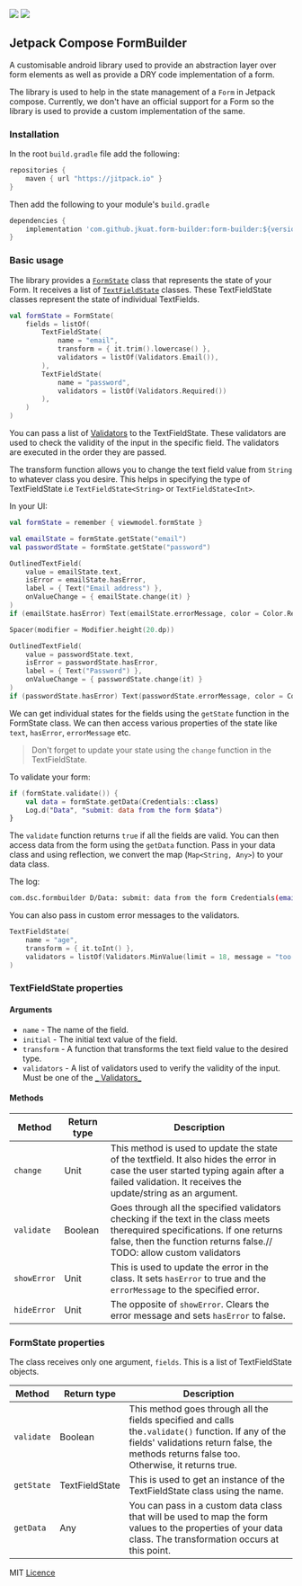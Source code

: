 [![](https://jitpack.io/v/jkuatdsc/form-builder.svg)](https://jitpack.io/#jkuatdsc/form-builder)
[![](https://jitpack.io/v/jkuatdsc/form-builder/badge.svg)](https://jitpack.io/#jkuatdsc/form-builder)

## Jetpack Compose FormBuilder

A customisable android library used to provide an abstraction layer over form elements as well as provide a DRY code
implementation of a form.

The library is used to help in the state management of a `Form` in Jetpack compose. Currently, we don't have an official
support for a Form so the library is used to provide a custom implementation of the same.

### Installation

In the root `build.gradle` file add the following:

```groovy
repositories {
    maven { url "https://jitpack.io" }
}
```

Then add the following to your module's `build.gradle`

```groovy
dependencies {
    implementation 'com.github.jkuat.form-builder:form-builder:${version}'
}
```

### Basic usage

The library provides a [`FormState`](/form-builder/src/main/java/com/dsc/form_builder/FormState.kt) class that
represents the state of your Form. It receives a list
of [`TextFieldState`](/form-builder/src/main/java/com/dsc/form_builder/TextFieldState.kt) classes. These TextFieldState
classes represent the state of individual TextFields.

```kotlin
val formState = FormState(
    fields = listOf(
        TextFieldState(
            name = "email",
            transform = { it.trim().lowercase() },
            validators = listOf(Validators.Email()),
        ),
        TextFieldState(
            name = "password",
            validators = listOf(Validators.Required())
        ),
    )
)
```

You can pass a list of [Validators](/form-builder/src/main/java/com/dsc/form_builder/Validators.kt) to the
TextFieldState. These validators are used to check the validity of the input in the specific field. The validators are
executed in the order they are passed.

The transform function allows you to change the text field value from `String` to whatever class you desire. This helps
in specifying the type of TextFieldState i.e `TextFieldState<String>` or `TextFieldState<Int>`.

In your UI:

```kotlin
val formState = remember { viewmodel.formState }

val emailState = formState.getState("email")
val passwordState = formState.getState("password")

OutlinedTextField(
    value = emailState.text,
    isError = emailState.hasError,
    label = { Text("Email address") },
    onValueChange = { emailState.change(it) }
)
if (emailState.hasError) Text(emailState.errorMessage, color = Color.Red)

Spacer(modifier = Modifier.height(20.dp))

OutlinedTextField(
    value = passwordState.text,
    isError = passwordState.hasError,
    label = { Text("Password") },
    onValueChange = { passwordState.change(it) }
)
if (passwordState.hasError) Text(passwordState.errorMessage, color = Color.Red)
```

We can get individual states for the fields using the `getState` function in the FormState class. We can then access
various properties of the state like `text`, `hasError`, `errorMessage` etc.

> Don't forget to update your state using the `change` function in the TextFieldState.

To validate your form:

```kotlin
if (formState.validate()) {
    val data = formState.getData(Credentials::class)
    Log.d("Data", "submit: data from the form $data")
}
```

The `validate` function returns `true` if all the fields are valid. You can then access data from the form using
the `getData` function. Pass in your data class and using reflection, we convert the map (`Map<String, Any>`) to your
data class.

The log:

```bash
com.dsc.formbuilder D/Data: submit: data from the form Credentials(email=test@mail.com, password=12345678)
```

You can also pass in custom error messages to the validators.

```kotlin
TextFieldState(
    name = "age",
    transform = { it.toInt() },
    validators = listOf(Validators.MinValue(limit = 18, message = "too young"))
)
```

### TextFieldState properties

#### Arguments

* `name` - The name of the field.
* `initial` - The initial text value of the field.
* `transform` - A function that transforms the text field value to the desired type.
* `validators` - A list of validators used to verify the validity of the input. Must be one of the [_
  Validators_](/form-builder/src/main/java/com/dsc/form_builder/Validators.kt)

#### Methods

| Method      | Return type | Description                                                                                                                                                                                       |
|-------------|-------------|---------------------------------------------------------------------------------------------------------------------------------------------------------------------------------------------------|
| `change`    | Unit        | This method is used to update the state of the textfield. It also hides the error in case the user started typing again after a failed validation. It receives the update/string as an argument.   |
| `validate`  | Boolean     | Goes through all the specified validators checking if the text in the class meets therequired specifications. If one returns false, then the function returns false.// TODO: allow custom validators|
| `showError` | Unit        | This is used to update the error in the class. It sets `hasError` to true and the `errorMessage` to the specified error.                                                                           |
| `hideError` | Unit        | The opposite of `showError`. Clears the error message and sets `hasError` to false.                                                                                                               |

### FormState properties

The class receives only one argument, `fields`. This is a list of TextFieldState objects.

| Method     | Return type    | Description                                                                                                                                                                                    |
|------------|----------------|------------------------------------------------------------------------------------------------------------------------------------------------------------------------------------------------|
| `validate` | Boolean        | This method goes through all the fields specified and calls the`.validate()` function. If any of the fields' validations return false, the methods returns false too. Otherwise, it returns true. |
| `getState` | TextFieldState | This is used to get an instance of the TextFieldState class using the name.                                                                                                                    |
| `getData`  | Any            | You can pass in a custom data class that will be used to map the form values to the properties of your data class. The transformation occurs at this point.                                    |

MIT [Licence](LICENSE)